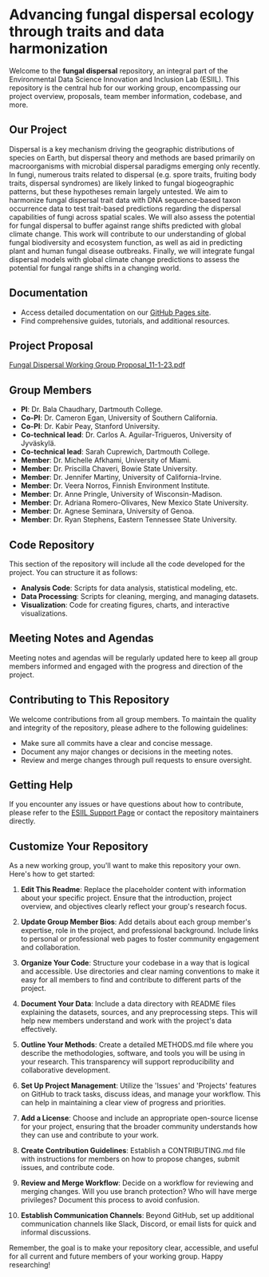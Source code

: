 # Advancing fungal dispersal ecology through traits and data harmonization

Welcome to the **fungal dispersal** repository, an integral part of the Environmental Data Science Innovation and Inclusion Lab (ESIIL). This repository is the central hub for our working group, encompassing our project overview, proposals, team member information, codebase, and more.

## Our Project
Dispersal is a key mechanism driving the geographic distributions of species on Earth, but dispersal theory and methods are based primarily on macroorganisms with microbial dispersal paradigms emerging only recently. In fungi, numerous traits related to dispersal (e.g. spore traits, fruiting body traits, dispersal syndromes) are likely linked to fungal biogeographic patterns, but these hypotheses remain largely untested. We aim to harmonize fungal dispersal trait data with DNA sequence-based taxon occurrence data to test trait-based predictions regarding the dispersal capabilities of fungi across spatial scales. We will also assess the potential for fungal dispersal to buffer against range shifts predicted with global climate change. This work will contribute to our understanding of global fungal biodiversity and ecosystem function, as well as aid in predicting plant and human fungal disease outbreaks. Finally, we will integrate fungal dispersal models with global climate change predictions to assess the potential for fungal range shifts in a changing world.

## Documentation
- Access detailed documentation on our [GitHub Pages site](https://your-gh-pages-url/).
- Find comprehensive guides, tutorials, and additional resources.

## Project Proposal
[Fungal Dispersal Working Group Proposal_11-1-23.pdf](https://github.com/CU-ESIIL/fungal_dispersal/files/14826675/Fungal.Dispersal.Working.Group.Proposal_11-1-23.pdf)

## Group Members

- **PI**: Dr. Bala Chaudhary, Dartmouth College.
- **Co-PI**: Dr. Cameron Egan, University of Southern California.
- **Co-PI**: Dr. Kabir Peay, Stanford University.
- **Co-technical lead**: Dr. Carlos A. Aguilar-Trigueros, University of Jyväskylä.
- **Co-technical lead**: Sarah Cuprewich, Dartmouth College.
- **Member**: Dr. Michelle Afkhami, University of Miami.
- **Member**: Dr. Priscilla Chaveri, Bowie State University.
- **Member**: Dr. Jennifer Martiny, University of California-Irvine.
- **Member**: Dr. Veera Norros, Finnish Environment Institute.
- **Member**: Dr. Anne Pringle, University of Wisconsin-Madison.
- **Member**: Dr. Adriana Romero-Olivares, New Mexico State University.
- **Member**: Dr. Agnese Seminara, University of Genoa.
- **Member**: Dr. Ryan Stephens, Eastern Tennessee State University.


## Code Repository

This section of the repository will include all the code developed for the project. You can structure it as follows:

- **Analysis Code**: Scripts for data analysis, statistical modeling, etc.
- **Data Processing**: Scripts for cleaning, merging, and managing datasets.
- **Visualization**: Code for creating figures, charts, and interactive visualizations.

## Meeting Notes and Agendas

Meeting notes and agendas will be regularly updated here to keep all group members informed and engaged with the progress and direction of the project.

## Contributing to This Repository

We welcome contributions from all group members. To maintain the quality and integrity of the repository, please adhere to the following guidelines:

- Make sure all commits have a clear and concise message.
- Document any major changes or decisions in the meeting notes.
- Review and merge changes through pull requests to ensure oversight.

## Getting Help

If you encounter any issues or have questions about how to contribute, please refer to the [ESIIL Support Page](https://esiil.org/support) or contact the repository maintainers directly.

## Customize Your Repository

As a new working group, you'll want to make this repository your own. Here's how to get started:

1. **Edit This Readme**: Replace the placeholder content with information about your specific project. Ensure that the introduction, project overview, and objectives clearly reflect your group's research focus.

2. **Update Group Member Bios**: Add details about each group member's expertise, role in the project, and professional background. Include links to personal or professional web pages to foster community engagement and collaboration.

3. **Organize Your Code**: Structure your codebase in a way that is logical and accessible. Use directories and clear naming conventions to make it easy for all members to find and contribute to different parts of the project.

4. **Document Your Data**: Include a data directory with README files explaining the datasets, sources, and any preprocessing steps. This will help new members understand and work with the project's data effectively.

5. **Outline Your Methods**: Create a detailed METHODS.md file where you describe the methodologies, software, and tools you will be using in your research. This transparency will support reproducibility and collaborative development.

6. **Set Up Project Management**: Utilize the 'Issues' and 'Projects' features on GitHub to track tasks, discuss ideas, and manage your workflow. This can help in maintaining a clear view of progress and priorities.

7. **Add a License**: Choose and include an appropriate open-source license for your project, ensuring that the broader community understands how they can use and contribute to your work.

8. **Create Contribution Guidelines**: Establish a CONTRIBUTING.md file with instructions for members on how to propose changes, submit issues, and contribute code.

9. **Review and Merge Workflow**: Decide on a workflow for reviewing and merging changes. Will you use branch protection? Who will have merge privileges? Document this process to avoid confusion.

10. **Establish Communication Channels**: Beyond GitHub, set up additional communication channels like Slack, Discord, or email lists for quick and informal discussions.

Remember, the goal is to make your repository clear, accessible, and useful for all current and future members of your working group. Happy researching!

